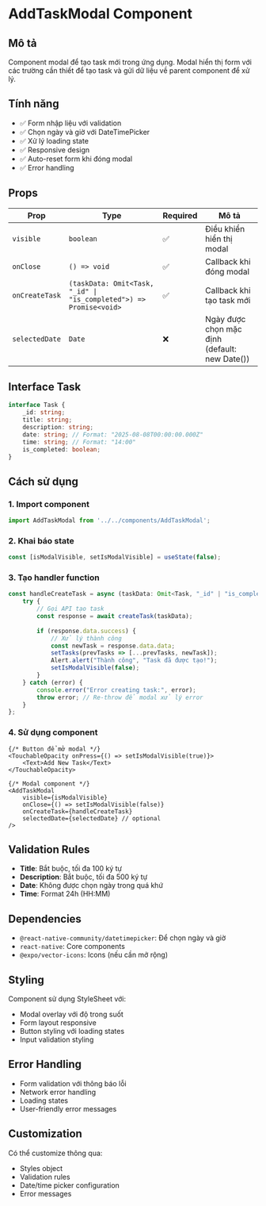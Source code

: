 # AddTaskModal Component

## Mô tả
Component modal để tạo task mới trong ứng dụng. Modal hiển thị form với các trường cần thiết để tạo task và gửi dữ liệu về parent component để xử lý.

## Tính năng
- ✅ Form nhập liệu với validation
- ✅ Chọn ngày và giờ với DateTimePicker
- ✅ Xử lý loading state
- ✅ Responsive design
- ✅ Auto-reset form khi đóng modal
- ✅ Error handling

## Props

| Prop | Type | Required | Mô tả |
|------|------|----------|-------|
| `visible` | `boolean` | ✅ | Điều khiển hiển thị modal |
| `onClose` | `() => void` | ✅ | Callback khi đóng modal |
| `onCreateTask` | `(taskData: Omit<Task, "_id" \| "is_completed">) => Promise<void>` | ✅ | Callback khi tạo task mới |
| `selectedDate` | `Date` | ❌ | Ngày được chọn mặc định (default: new Date()) |

## Interface Task
```typescript
interface Task {
    _id: string;
    title: string;
    description: string;
    date: string; // Format: "2025-08-08T00:00:00.000Z"
    time: string; // Format: "14:00"
    is_completed: boolean;
}
```

## Cách sử dụng

### 1. Import component
```typescript
import AddTaskModal from '../../components/AddTaskModal';
```

### 2. Khai báo state
```typescript
const [isModalVisible, setIsModalVisible] = useState(false);
```

### 3. Tạo handler function
```typescript
const handleCreateTask = async (taskData: Omit<Task, "_id" | "is_completed">) => {
    try {
        // Gọi API tạo task
        const response = await createTask(taskData);
        
        if (response.data.success) {
            // Xử lý thành công
            const newTask = response.data.data;
            setTasks(prevTasks => [...prevTasks, newTask]);
            Alert.alert("Thành công", "Task đã được tạo!");
            setIsModalVisible(false);
        }
    } catch (error) {
        console.error("Error creating task:", error);
        throw error; // Re-throw để modal xử lý error
    }
};
```

### 4. Sử dụng component
```tsx
{/* Button để mở modal */}
<TouchableOpacity onPress={() => setIsModalVisible(true)}>
    <Text>Add New Task</Text>
</TouchableOpacity>

{/* Modal component */}
<AddTaskModal
    visible={isModalVisible}
    onClose={() => setIsModalVisible(false)}
    onCreateTask={handleCreateTask}
    selectedDate={selectedDate} // optional
/>
```

## Validation Rules
- **Title**: Bắt buộc, tối đa 100 ký tự
- **Description**: Bắt buộc, tối đa 500 ký tự
- **Date**: Không được chọn ngày trong quá khứ
- **Time**: Format 24h (HH:MM)

## Dependencies
- `@react-native-community/datetimepicker`: Để chọn ngày và giờ
- `react-native`: Core components
- `@expo/vector-icons`: Icons (nếu cần mở rộng)

## Styling
Component sử dụng StyleSheet với:
- Modal overlay với độ trong suốt
- Form layout responsive
- Button styling với loading states
- Input validation styling

## Error Handling
- Form validation với thông báo lỗi
- Network error handling
- Loading states
- User-friendly error messages

## Customization
Có thể customize thông qua:
- Styles object
- Validation rules
- Date/time picker configuration
- Error messages
